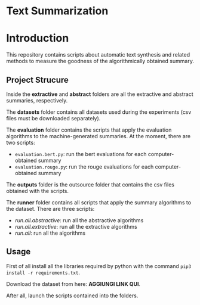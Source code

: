 # Text Summarization

# Introduction

This repository contains scripts about automatic text synthesis and related methods to measure the goodness of the algorithmically obtained summary.

## Project Strucure
Inside the **extractive** and **abstract** folders are all the extractive and abstract summaries, respectively.

The **datasets** folder contains all datasets used during the experiments (csv files must be downloaded separately).

The **evaluation** folder contains the scripts that apply the evaluation algorithms to the machine-generated summaries. At the moment, there are two scripts:
- `evaluation.bert.py`: run the bert evaluations for each computer-obtained summary
- `evaluation.rouge.py`: run the rouge evaluations for each computer-obtained summary

The **outputs** folder is the outsource folder that contains the csv files obtained with the scripts.

The **runner** folder contains all scripts that apply the summary algorithms to the dataset. There are three scripts:
- *run.all.abstractive*: run all the abstractive algorithms 
- *run.all.extractive*: run all the extractive algorithms 
- *run.all*: run all the algorithms 

## Usage
First of all install all the libraries required by python with the command `pip3 install -r requirements.txt`.

Download the dataset from here: **AGGIUNGI LINK QUI**.

After all, launch the scripts contained into the folders.
